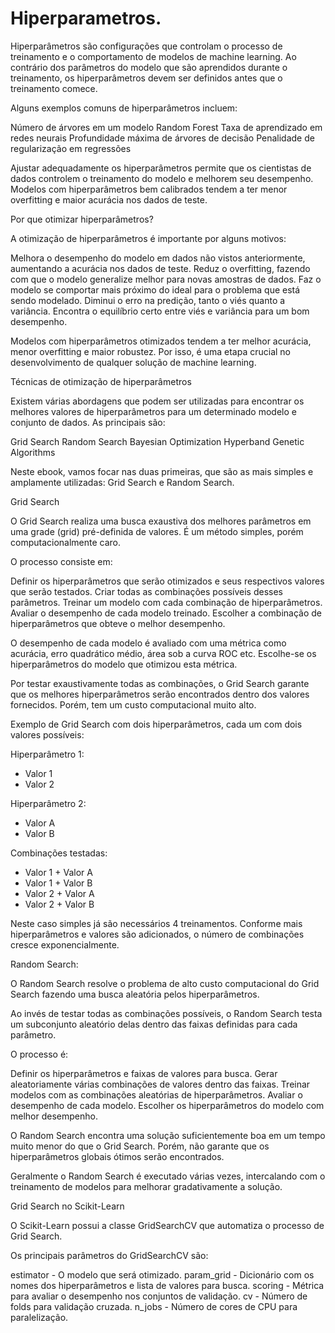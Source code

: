 # Hiperparametros.

Hiperparâmetros são configurações que controlam o processo de treinamento e o comportamento de modelos de machine learning. Ao contrário dos parâmetros do modelo que são aprendidos durante o treinamento, os hiperparâmetros devem ser definidos antes que o treinamento comece.

Alguns exemplos comuns de hiperparâmetros incluem:

Número de árvores em um modelo Random Forest
Taxa de aprendizado em redes neurais
Profundidade máxima de árvores de decisão
Penalidade de regularização em regressões

Ajustar adequadamente os hiperparâmetros permite que os cientistas de dados controlem o treinamento do modelo e melhorem seu desempenho. Modelos com hiperparâmetros bem calibrados tendem a ter menor overfitting e maior acurácia nos dados de teste.


Por que otimizar hiperparâmetros?

A otimização de hiperparâmetros é importante por alguns motivos:


Melhora o desempenho do modelo em dados não vistos anteriormente, aumentando a acurácia nos dados de teste.
Reduz o overfitting, fazendo com que o modelo generalize melhor para novas amostras de dados.
Faz o modelo se comportar mais próximo do ideal para o problema que está sendo modelado.
Diminui o erro na predição, tanto o viés quanto a variância.
Encontra o equilíbrio certo entre viés e variância para um bom desempenho.

Modelos com hiperparâmetros otimizados tendem a ter melhor acurácia, menor overfitting e maior robustez. Por isso, é uma etapa crucial no desenvolvimento de qualquer solução de machine learning.

Técnicas de otimização de hiperparâmetros

Existem várias abordagens que podem ser utilizadas para encontrar os melhores valores de hiperparâmetros para um determinado modelo e conjunto de dados. As principais são:


Grid Search
Random Search
Bayesian Optimization
Hyperband
Genetic Algorithms

Neste ebook, vamos focar nas duas primeiras, que são as mais simples e amplamente utilizadas: Grid Search e Random Search.

Grid Search

O Grid Search realiza uma busca exaustiva dos melhores parâmetros em uma grade (grid) pré-definida de valores. É um método simples, porém computacionalmente caro.

O processo consiste em:


Definir os hiperparâmetros que serão otimizados e seus respectivos valores que serão testados.
Criar todas as combinações possíveis desses parâmetros.
Treinar um modelo com cada combinação de hiperparâmetros.
Avaliar o desempenho de cada modelo treinado.
Escolher a combinação de hiperparâmetros que obteve o melhor desempenho.

O desempenho de cada modelo é avaliado com uma métrica como acurácia, erro quadrático médio, área sob a curva ROC etc. Escolhe-se os hiperparâmetros do modelo que otimizou esta métrica.

Por testar exaustivamente todas as combinações, o Grid Search garante que os melhores hiperparâmetros serão encontrados dentro dos valores fornecidos. Porém, tem um custo computacional muito alto.

Exemplo de Grid Search com dois hiperparâmetros, cada um com dois valores possíveis:

Hiperparâmetro 1:
- Valor 1
- Valor 2

Hiperparâmetro 2:
- Valor A
- Valor B

Combinações testadas:
- Valor 1 + Valor A
- Valor 1 + Valor B
- Valor 2 + Valor A
- Valor 2 + Valor B


Neste caso simples já são necessários 4 treinamentos. Conforme mais hiperparâmetros e valores são adicionados, o número de combinações cresce exponencialmente.

Random Search:

O Random Search resolve o problema de alto custo computacional do Grid Search fazendo uma busca aleatória pelos hiperparâmetros.

Ao invés de testar todas as combinações possíveis, o Random Search testa um subconjunto aleatório delas dentro das faixas definidas para cada parâmetro.

O processo é:

Definir os hiperparâmetros e faixas de valores para busca.
Gerar aleatoriamente várias combinações de valores dentro das faixas.
Treinar modelos com as combinações aleatórias de hiperparâmetros.
Avaliar o desempenho de cada modelo.
Escolher os hiperparâmetros do modelo com melhor desempenho.

O Random Search encontra uma solução suficientemente boa em um tempo muito menor do que o Grid Search. Porém, não garante que os hiperparâmetros globais ótimos serão encontrados.

Geralmente o Random Search é executado várias vezes, intercalando com o treinamento de modelos para melhorar gradativamente a solução.

Grid Search no Scikit-Learn

O Scikit-Learn possui a classe GridSearchCV que automatiza o processo de Grid Search.

Os principais parâmetros do GridSearchCV são:


estimator - O modelo que será otimizado.
param_grid - Dicionário com os nomes dos hiperparâmetros e lista de valores para busca.
scoring - Métrica para avaliar o desempenho nos conjuntos de validação.
cv - Número de folds para validação cruzada.
n_jobs - Número de cores de CPU para paralelização.
